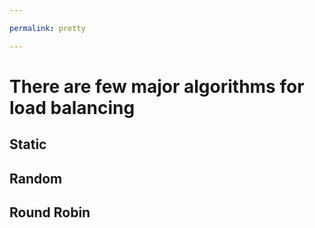 ```yaml
---

permalink: pretty

---
```


There are few major algorithms for load balancing
=================================================

## Static

## Random

## Round Robin

